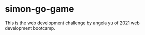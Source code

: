 # simon-go-game
This is the web development challenge by angela yu of 2021 web development bootcamp.

